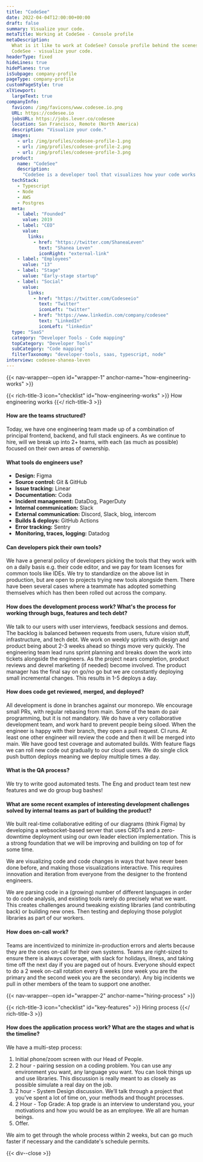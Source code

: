 ```yaml
---
title: "CodeSee"
date: 2022-04-04T12:00:00+00:00
draft: false
summary: Visualize your code.
metaTitle: Working at CodeSee - Console profile
metaDescription:
  What is it like to work at CodeSee? Console profile behind the scenes at 
  CodeSee - visualize your code.
headerType: fixed
hideLines: true
hidePlanes: true
isSubpage: company-profile
pageType: company-profile
customPageStyle: true
xlViewport:
  largeText: true
companyInfo:
  favicon: /img/favicons/www.codesee.io.png
  URL: https://codesee.io
  jobsURL: https://jobs.lever.co/codesee
  location: San Francisco, Remote (North America)
  description: "Visualize your code."
  images:
    - url: /img/profiles/codesee-profile-1.png
    - url: /img/profiles/codesee-profile-2.png
    - url: /img/profiles/codesee-profile-3.png
  product:
    name: "CodeSee"
    description:
      "CodeSee is a developer tool that visualizes how your code works for codebase onboarding, planning, and code reviews."
  techStack:
    - Typescript
    - Node
    - AWS
    - Postgres
  meta:
    - label: "Founded"
      value: 2019
    - label: "CEO"
      value:
        links:
          - href: "https://twitter.com/ShaneaLeven"
            text: "Shanea Leven"
            iconRight: "external-link"
    - label: "Employees"
      value: "13"
    - label: "Stage"
      value: "Early-stage startup"
    - label: "Social"
      value:
        links:
          - href: "https://twitter.com/Codeseeio"
            text: "Twitter"
            iconLeft: "twitter"
          - href: "https://www.linkedin.com/company/codesee"
            text: "LinkedIn"
            iconLeft: "linkedin"
  type: "SaaS"
  category: "Developer Tools - Code mapping"
  topCategory: "Developer Tools"
  subCategory: "Code mapping"
  filterTaxonomy: "developer-tools, saas, typescript, node"
interview: codesee-shanea-leven
---
```


{{< nav-wrapper--open id="wrapper-1" anchor-name="how-engineering-works" >}}

{{< rich-title-3 icon="checklist" id="how-engineering-works" >}} How engineering works
{{</ rich-title-3 >}}

#### How are the teams structured?

Today, we have one engineering team made up of a combination of principal
frontend, backend, and full stack engineers. As we continue to hire, will we
break up into 2+ teams, with each (as much as possible) focused on their own
areas of ownership.

#### What tools do engineers use?

- **Design:** Figma
- **Source control:** Git & GitHub
- **Issue tracking:** Linear
- **Documentation:** Coda
- **Incident management:** DataDog, PagerDuty
- **Internal communication:** Slack
- **External communication:** Discord, Slack, blog, intercom
- **Builds & deploys:** GitHub Actions
- **Error tracking:** Sentry
- **Monitoring, traces, logging:** Datadog

#### Can developers pick their own tools?

We have a general policy of developers picking the tools that they work with on
a daily basis e.g. their code editor, and we pay for team licenses for common
tools like IDEs. We try to standardize on the above list in production, but are
open to projects trying new tools alongside them. There have been several cases
where a teammate has adopted something themselves which has then been rolled out
across the company.

#### How does the development process work? What's the process for working through bugs, features and tech debt?

We talk to our users with user interviews, feedback sessions and demos. The
backlog is balanced between requests from users, future vision stuff,
infrastructure, and tech debt. We work on weekly sprints with design and product
being about 2-3 weeks ahead so things move very quickly. The engineering team
lead runs sprint planning and breaks down the work into tickets alongside the
engineers. As the project nears completion, product reviews and devrel marketing
(if needed) become involved. The product manager has the final say on go/no go
but we are constantly deploying small incremental changes. This results in 1-5
deploys a day.

#### How does code get reviewed, merged, and deployed?

All development is done in branches against our monorepo. We encourage small
PRs, with regular rebasing from main. Some of the team do pair programming, but
it is not mandatory. We do have a very collaborative development team, and work
hard to prevent people being siloed. When the engineer is happy with their
branch, they open a pull request. CI runs. At least one other engineer will
review the code and then it will be merged into main. We have good test coverage
and automated builds. With feature flags we can roll new code out gradually to
our cloud users. We do single click push button deploys meaning we deploy
multiple times a day.

#### What is the QA process?

We try to write good automated tests. The Eng and product team test new features
and we do group bug bashes!

#### What are some recent examples of interesting development challenges solved by internal teams as part of building the product?

We built real-time collaborative editing of our diagrams (think Figma) by
developing a websocket-based server that uses CRDTs and a zero-downtime
deployment using our own leader election implementation. This is a strong
foundation that we will be improving and building on top of for some time.

We are visualizing code and code changes in ways that have never been done
before, and making those visualizations interactive. This requires innovation
and iteration from everyone from the designer to the frontend engineers.

We are parsing code in a (growing) number of different languages in order to do
code analysis, and existing tools rarely do precisely what we want. This creates
challenges around tweaking existing libraries (and contributing back) or
building new ones. Then testing and deploying those polyglot libraries as part
of our workers.

#### How does on-call work?

Teams are incentivized to minimize in-production errors and alerts because they
are the ones on-call for their own systems. Teams are right-sized to ensure
there is always coverage, with slack for holidays, illness, and taking time off
the next day if you are paged out of hours. Everyone should expect to do a 2
week on-call rotation every 8 weeks (one week you are the primary and the second
week you are the secondary). Any big incidents we pull in other members of the
team to support one another.

{{< nav-wrapper--open id="wrapper-2" anchor-name="hiring-process" >}}

{{< rich-title-3 icon="checklist" id="key-features" >}} Hiring process
{{</ rich-title-3 >}}

#### How does the application process work? What are the stages and what is the timeline?

We have a multi-step process:

1. Initial phone/zoom screen with our Head of People.
2. 2 hour - pairing session on a coding problem. You can use any environment you
   want, any language you want. You can look things up and use libraries. This
   discussion is really meant to as closely as possible simulate a real day on
   the job.
3. 2 hour - System Design discussion. We’ll talk through a project that you’ve
   spent a lot of time on, your methods and thought processes.
4. 2 Hour - Top Grade: A top grade is an interview to understand you, your
   motivations and how you would be as an employee. We all are human beings.
5. Offer.

We aim to get through the whole process within 2 weeks, but can go
much faster if necessary and the candidate's schedule permits.

{{< div--close >}}
